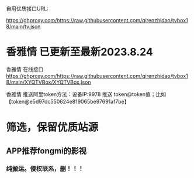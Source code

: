 自用优质接口URL: 

https://ghproxy.com/https://raw.githubusercontent.com/qirenzhidao/tvbox18/main/tv.json

# 香雅情 已更新至最新2023.8.24
香雅情 在线接口 https://ghproxy.com/https://raw.githubusercontent.com/qirenzhidao/tvbox18/main/XYQTVBox/XYQTVBox.json

香雅情 推送阿里token方法：设备IP:9978	推送 token@token值；比如【token@e5d97dc550624e819065be97691af7be】

# 筛选，保留优质站源

## APP推荐fongmi的影视

### 纯搬运。侵权联系，删！！！
